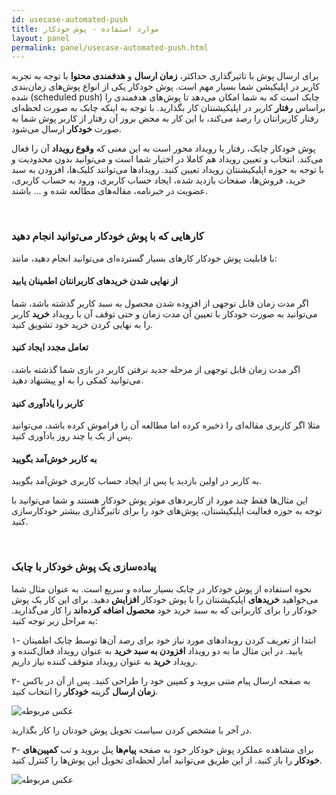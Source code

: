 ```yaml
---
id: usecase-automated-push
title: موارد استفاده - پوش خودکار
layout: panel
permalink: panel/usecase-automated-push.html
---
```


برای ارسال پوش‌ با تاثیرگذاری حداکثر، **زمان ارسال** و **هدفمندی محتوا** با توجه به تجربه کاربر در اپلیکیشن شما بسیار مهم است. پوش خودکار یکی از انواع پوش‌های زمان‌بندی شده (scheduled push) چابک است که به شما امکان می‌دهد تا پوش‌های هدفمندی را براساس **رفتار** کاربر در اپلیکیشنتان کار بگذارید. با توجه به اینکه چابک به صورت لحظه‌ای رفتار کاربرانتان را رصد می‌کند، با این کار به محض بروز آن رفتار از کاربر پوش شما به صورت **خودکار** ارسال می‌شود. 

پوش خودکار چابک، رفتار یا رویداد محور است به این معنی که **وقوع رویداد** آن را فعال می‌کند. انتخاب و تعیین رویداد هم کاملا در اختیار شما است و می‌توانید بدون محدودیت و با توجه به حوزه اپلیکیشنتان رویداد تعیین کنید. رویدادها می‌توانند کلیک‌ها، افزودن به سبد خرید، فروش‌ها، صفحات بازدید شده، ایجاد حساب کاربری، ورود به حساب کاربری، عضویت در خبرنامه، مقاله‌های مطالعه شده و ... باشند.

<Br>

### کارهایی که با پوش خودکار می‌توانید انجام دهید

با قابلیت پوش‌ خودکار کارهای بسیار گسترده‌ای می‌توانید انجام دهید، مانند:

#### از نهایی شدن خریدهای کاربرانتان اطمینان یابید

اگر مدت زمان قابل توجهی از افزوده‌ شدن محصول به سبد کاربر گذشته باشد، شما می‌توانید به صورت خودکار با تعیین آن مدت زمان و حتی توقف آن با رویداد **خرید** کاربر را به نهایی کردن خرید خود تشویق کنید. 

#### تعامل مجدد ایجاد کنید

اگر مدت زمان قابل توجهی از مرحله جدید نرفتن کاربر در بازی شما گذشته باشد، می‌توانید کمکی را به او پیشنهاد دهید.

#### کاربر را یاد‌آوری کنید

مثلا اگر کاربری مقاله‌ای را ذخیره کرده اما مطالعه آن را فراموش کرده باشد، می‌توانید پس از یک یا چند روز یاد‌آوری کنید. 

#### به کاربر خوش‌آمد بگویید

به کاربر در اولین بازدید یا پس از ایجاد حساب کاربری خوش‌آمد بگویید.

این مثال‌ها فقط چند مورد از کاربرد‌های موثر پوش‌ خودکار هستند و شما می‌توانید با توجه به حوزه فعالیت اپلیکیشنتان، پوش‌های خود را برای تاثیرگذاری بیشتر خودکارسازی کنید.

<Br>

### پیاده‌سازی یک پوش‌ خودکار با چابک

نحوه استفاده از پوش‌ خودکار در چابک بسیار ساده و سریع است. به عنوان مثال شما می‌خواهید **خرید‌های** اپلیکیشنتان را با پوش خودکار **افزایش** دهید. برای این کار یک پوش خودکار را برای کاربرانی که به سبد خرید خود **محصول اضافه کرده‌اند** را کار می‌گذارید. به مراحل زیر توجه کنید:

۱- ابتدا از تعریف کردن رویدادهای مورد نیاز خود برای رصد آن‌ها توسط چابک اطمینان یابید. در این مثال ما به دو رویداد **افزودن به سبد خرید** به عنوان رویداد فعال‌کننده و رویداد **خرید** به عنوان رویداد متوقف کننده نیاز داریم. 

۲- به صفحه ارسال پیام متنی بروید و کمپین خود را طراحی کنید. پس از آن در باکس **زمان ارسال** گزینه **خودکار** را انتخاب کنید.

 ![عکس مربوطه](http://uupload.ir/files/52jr_autopush.png)

در آخر با مشخص کردن سیاست تحویل پوش خودتان را کار بگذارید. 

۳- برای مشاهده عملکرد پوش خودکار خود به صفحه **پیام‌ها** پنل بروید و تب **کمپین‌های خودکار** را باز کنید. از این طریق می‌توانید آمار لحظه‌ای تحویل این پوش‌ها را کنترل کنید. 

 ![عکس مربوطه](http://uupload.ir/files/4h5i_autopushcampaign.png)
